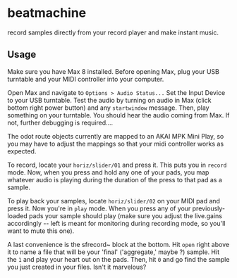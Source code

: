 # beatmachine
record samples directly from your record player and make instant music.

## Usage

Make sure you have Max 8 installed. Before opening Max, plug your USB turntable and your MIDI controller into your computer.

Open Max and navigate to `Options > Audio Status...` Set the Input Device to your USB turntable. Test the audio by turning on audio in Max (click bottom right power button) and any `startwindow` message. Then, play something on your turntable. You should hear the audio coming from Max. If not, further debugging is required.... 

The odot route objects currently are mapped to an AKAI MPK Mini Play, so you may have to adjust the mappings so that your midi controller works as expected. 

To record, locate your `horiz/slider/01` and press it. This puts you in `record` mode. Now, when you press and hold any one of your pads, you map whatever audio is playing during the duration of the press to that pad as a sample. 

To play back your samples, locate `horiz/slider/02` on your MIDI pad and press it. Now you're in `play` mode. When you press any of your previously-loaded pads your sample should play (make sure you adjust the live.gains accordingly -- left is meant for monitoring during recording mode, so you'll want to mute this one).

A last convenience is the sfrecord~ block at the bottom. Hit `open` right above it to name a file that will be your 'final' ('aggregate,' maybe ?) sample. Hit the `1` and play your heart out on the pads. Then, hit `0` and go find the sample you just created in your files. Isn't it marvelous?

